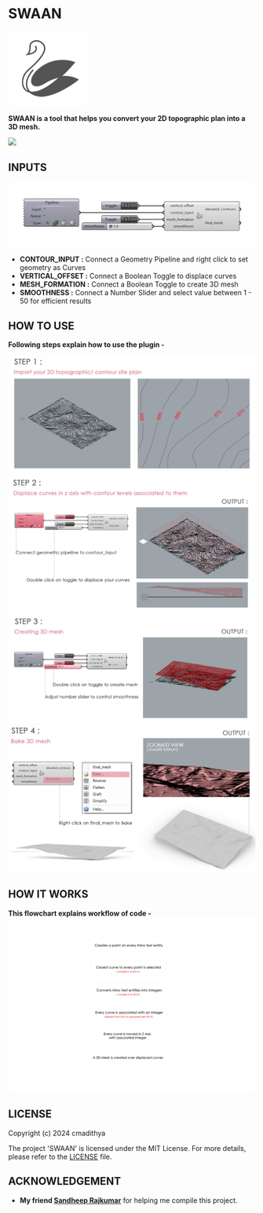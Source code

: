# SWAAN

![](Assets/SWAAN_logo.png)

**SWAAN is a tool that helps you convert your 2D topographic plan into a 3D mesh.**

![](Assets/SWAAN_GIF.gif)

## INPUTS

![](Assets/component.png)

* **CONTOUR_INPUT    :** Connect a Geometry Pipeline and right click to set geometry as Curves
* **VERTICAL_OFFSET  :** Connect a Boolean Toggle to displace curves 
* **MESH_FORMATION  :** Connect a Boolean Toggle to create 3D mesh
* **SMOOTHNESS      :** Connect a Number Slider and select value between 1 - 50 for efficient results

## HOW TO USE

**Following steps explain how to use the plugin -**

![](Assets/SWAAN_2.png)
![](Assets/SWAAN_3.png)
![](Assets/SWAAN_4.png)
![](Assets/SWAAN_5.png)


## HOW IT WORKS

**This flowchart explains workflow of code -**
![](Assets/SWAAN_flowchart.png)


## LICENSE

Copyright (c) 2024 cmadithya

The project 'SWAAN' is licensed under the MIT License. For more details, please refer to the [LICENSE](LICENSE) file.


## ACKNOWLEDGEMENT

- **My friend [Sandheep Rajkumar](https://github.com/lolrazh)** for helping me compile this project.







